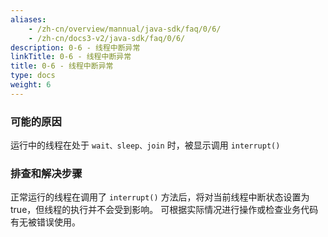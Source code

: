 ```yaml
---
aliases:
    - /zh-cn/overview/mannual/java-sdk/faq/0/6/
    - /zh-cn/docs3-v2/java-sdk/faq/0/6/
description: 0-6 - 线程中断异常
linkTitle: 0-6 - 线程中断异常
title: 0-6 - 线程中断异常
type: docs
weight: 6
---
```








### 可能的原因

运行中的线程在处于 `wait、sleep、join` 时，被显示调用 `interrupt()`

### 排查和解决步骤

正常运行的线程在调用了 `interrupt()` 方法后，将对当前线程中断状态设置为 true，但线程的执行并不会受到影响。
可根据实际情况进行操作或检查业务代码有无被错误使用。